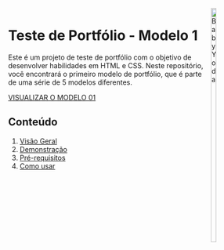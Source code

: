<div style="float:right;">
  <img src="https://www.criarportfolio.com/wp-content/uploads/2018/11/o-que-e-portfolio.jpg" width="35%" alt="Baby Yoda">
</div>

# Teste de Portfólio - Modelo 1

Este é um projeto de teste de portfólio com o objetivo de desenvolver habilidades em HTML e CSS. Neste repositório, você encontrará o primeiro modelo de portfólio, que é parte de uma série de 5 modelos diferentes.

[VISUALIZAR O MODELO 01](https://felipemelo-developer.github.io/Testedeportifolio1/)

## Conteúdo

1. [Visão Geral](#visão-geral)
2. [Demonstração](#demonstração)
3. [Pré-requisitos](#pré-requisitos)
4. [Como usar](#como-usar)
